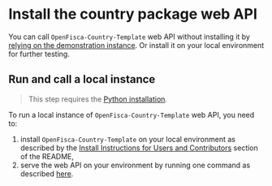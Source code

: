 # Install the country package web API

You can call `OpenFisca-Country-Template` web API without installing it by [relying on the demonstration instance](./call-hosted-web-api.md). Or install it on your local environment for further testing.

## Run and call a local instance

> This step requires the [Python installation](./install-python.md).

To run a local instance of `OpenFisca-Country-Template` web API, you need to: 
1. install `OpenFisca-Country-Template` on your local environment as described by the [Install Instructions for Users and Contributors](https://github.com/openfisca/country-template#install-instructions-for-users-and-contributors) section of the README,
2. serve the web API on your environment by running one command as described [here](https://github.com/openfisca/country-template#serve-this-country-package-with-the-openfisca-web-api).
